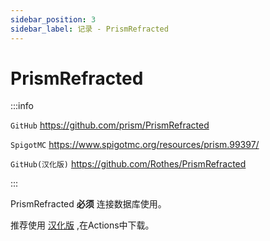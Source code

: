 ```yaml
---
sidebar_position: 3
sidebar_label: 记录 - PrismRefracted
---
```


# PrismRefracted

:::info

`GitHub` https://github.com/prism/PrismRefracted

`SpigotMC` https://www.spigotmc.org/resources/prism.99397/

`GitHub(汉化版)` https://github.com/Rothes/PrismRefracted

:::

PrismRefracted **必须** 连接数据库使用。

推荐使用 [汉化版](https://github.com/Rothes/PrismRefracted) ,在Actions中下载。
